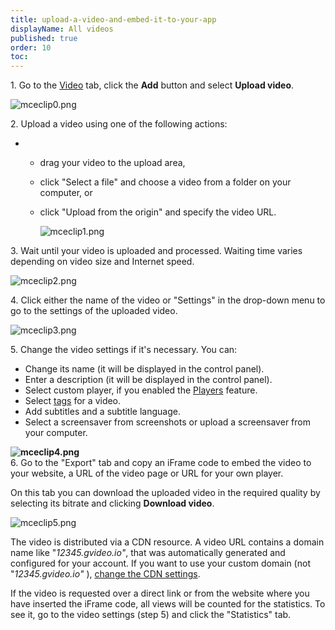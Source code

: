 ```yaml
---
title: upload-a-video-and-embed-it-to-your-app
displayName: All videos
published: true
order: 10
toc:
---
```

  
1\. Go to the [Video](https://streaming.gcore.com/video/list) tab, click the **Add** button and select **Upload video**.

<img src="https://support.gcore.com/hc/article_attachments/9772187092369" alt="mceclip0.png">

2\. Upload a video using one of the following actions:  

*   *   drag your video to the upload area, 
    *   click "Select a file" and choose a video from a folder on your computer, or
    *   click "Upload from the origin" and specify the video URL.  
          
        <img src="https://support.gcore.com/hc/article_attachments/9772480526225" alt="mceclip1.png">

3\. Wait until your video is uploaded and processed. Waiting time varies depending on video size and Internet speed.  
  
<img src="https://support.gcore.com/hc/article_attachments/9772988298769" alt="mceclip2.png">

4\. Click either the name of the video or "Settings" in the drop-down menu to go to the settings of the uploaded video.  
  
<img src="https://support.gcore.com/hc/article_attachments/9773485227409" alt="mceclip3.png">

5\. Change the video settings if it's necessary. You can:

*   Change its name (it will be displayed in the control panel).
*   Enter a description (it will be displayed in the control panel).
*   Select custom player, if you enabled the [Players](https://support.gcore.com/hc/en-us/articles/360000472497) feature.
*   Select [tags](https://gcore.com/support/articles/5486672536593/) for a video. 
*   Add subtitles and a subtitle language.
*   Select a screensaver from screenshots or upload a screensaver from your computer.

**<img src="https://support.gcore.com/hc/article_attachments/9774381679505" alt="mceclip4.png">**  
6\. Go to the "Export" tab and copy an iFrame code to embed the video to your website, a URL of the video page or URL for your own player.

On this tab you can download the uploaded video in the required quality by selecting its bitrate and clicking **Download video**.   

<img src="https://support.gcore.com/hc/article_attachments/9774526073873" alt="mceclip5.png">

The video is distributed via a CDN resource. A video URL contains a domain name like "_12345.gvideo.io"_, that was automatically generated and configured for your account. If you want to use your custom domain (not "_12345.gvideo.io"_ ), [change the CDN settings](https://gcore.com/support/articles/5499359292561/).   

If the video is requested over a direct link or from the website where you have inserted the iFrame code, all views will be counted for the statistics. To see it, go to the video settings (step 5) and click the "Statistics" tab.